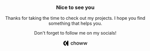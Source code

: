 <div align="center">
  <h3>Nice to see you</h3>
  <p>Thanks for taking the time to check out my projects. I hope you find something that helps you.</p>
  <p>Don't forget to follow me on my socials!</p>
  <a href="https://choww.dev" target="_blank">
    <picture>
      <source media="(prefers-color-scheme: dark)" srcset="https://raw.githubusercontent.com/chow-chow/chow-chow/main/assets/light_logo.png">
      <img alt="chow logo" src="https://raw.githubusercontent.com/chow-chow/chow-chow/main/assets/dark_logo.png">
    </picture>
  </a>
</div>
